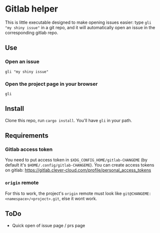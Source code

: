 # Gitlab helper

This is little executable designed to make opening issues easier: type `gli "my shiny issue"` in a git repo, and it will automatically open an issue in the corresponding gitlab repo.

## Use

### Open an issue

    gli "my shiny issue"

### Open the project page in your browser

    gli

## Install

Clone this repo, run `cargo install`. You'll have `gli` in your path.

## Requirements

### Gitlab access token

You need to put access token in `$XDG_CONFIG_HOME/gitlab-CHANGEME` (by default it's `$HOME/.config/gitlab-CHANGEME`).
You can create access tokens on gitlab: <https://gitlab.clever-cloud.com/profile/personal_access_tokens>

### `origin` remote

For this to work, the project's `origin` remote must look like `git@CHANGEME:<namespace>/<project>.git`, else it wont work.

## ToDo

- Quick open of issue page / prs page